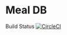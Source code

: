 # Meal DB 

Build Status [![CircleCI](https://circleci.com/gh/ckarthickit2/android-best-practices/tree/master.svg?style=svg)](https://circleci.com/gh/ckarthickit2/android-best-practices/tree/master)
